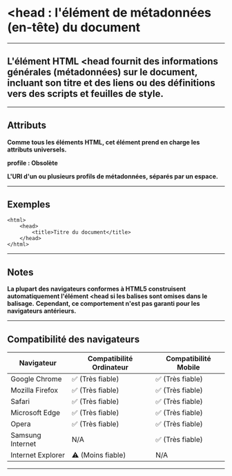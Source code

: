 # **<head : l'élément de métadonnées (en-tête) du document**
---



## **L'élément HTML <head fournit des informations générales (métadonnées) sur le document, incluant son titre et des liens ou des définitions vers des scripts et feuilles de style.**

---



## **Attributs**
**Comme tous les éléments HTML, cet élément prend en charge les attributs universels.**

**profile : Obsolète**

**L'URI d'un ou plusieurs profils de métadonnées, séparés par un espace.**

---



## **Exemples**
    <html>
        <head>
            <title>Titre du document</title>
        </head>
    </html>
---



## **Notes**
**La plupart des navigateurs conformes à HTML5 construisent automatiquement l'élément <head si les balises sont omises dans le balisage.** 
**Cependant, ce comportement n'est pas garanti pour les navigateurs antérieurs.**

---



## **Compatibilité des navigateurs**
| Navigateur          | Compatibilité Ordinateur | Compatibilité Mobile |
|---------------------|--------------------------|----------------------|
| Google Chrome       | ✅ (Très fiable)         | ✅ (Très fiable)     |
| Mozilla Firefox     | ✅ (Très fiable)         | ✅ (Très fiable)     |
| Safari              | ✅ (Très fiable)         | ✅ (Très fiable)     |
| Microsoft Edge      | ✅ (Très fiable)         | ✅ (Très fiable)     |
| Opera               | ✅ (Très fiable)         | ✅ (Très fiable)     |
| Samsung Internet    | N/A                      | ✅ (Très fiable)     |
| Internet Explorer   | ⚠️ (Moins fiable)        | N/A                  |
---